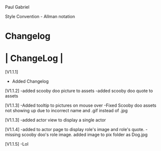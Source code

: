 Paul
Gabriel

Style Convention - Allman notation

Changelog
=======================
|     ChangeLog       |
=======================

[V1.1.1]
- Added Changelog

[V1.1.2]
-added scooby doo picture to assets
-added scooby doo quote to assets

[V1.1.3]
-Added tooltip to pictures on mouse over
-Fixed Scooby doo assets not showing up 
 due to incorrect name and .gif instead of .jpg
 
[V1.1.3]
-added actor view to display a single actor
 
[V1.1.4]
-added to actor page to display role's image and role's quote.
-missing scooby doo's role image. added image to pix folder as Dog.jpg

[V1.1.5]
-Lol